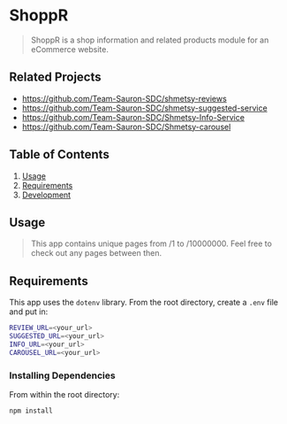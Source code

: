 # ShoppR

> ShoppR is a shop information and related products module for an eCommerce website.

## Related Projects

  - https://github.com/Team-Sauron-SDC/shmetsy-reviews
  - https://github.com/Team-Sauron-SDC/shmetsy-suggested-service
  - https://github.com/Team-Sauron-SDC/Shmetsy-Info-Service
  - https://github.com/Team-Sauron-SDC/Shmetsy-carousel

## Table of Contents

1. [Usage](#Usage)
1. [Requirements](#requirements)
1. [Development](#development)

## Usage

> This app contains unique pages from /1 to /10000000. Feel free to check out any pages between then. 

## Requirements

This app uses the `dotenv` library. From the root directory, create a `.env` file and put in: 

```sh
REVIEW_URL=<your_url>
SUGGESTED_URL=<your_url>
INFO_URL=<your_url>
CAROUSEL_URL=<your_url>
```

### Installing Dependencies

From within the root directory:

```sh
npm install
```

